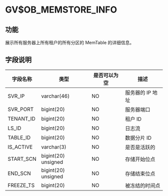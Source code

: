 # GV$OB_MEMSTORE_INFO
## 功能
展示所有服务器上所有租户的所有分区的 MemTable 的详细信息。
## 字段说明
| **字段名称** | **类型** | **是否可以为空** | **描述** |
| --- | --- | --- | --- |
| SVR_IP | varchar(46) | NO | 服务器的 IP 地址 |
| SVR_PORT | bigint(20) | NO | 服务器端口 |
| TENANT_ID | bigint(20) | NO | 租户 ID |
| LS_ID | bigint(20) | NO | 日志流 |
| TABLE_ID | bigint(20) | NO | 数据分片 ID |
| IS_ACTIVE | varchar(3) | NO | 是否是活跃的 |
| START_SCN | bigint(20) unsigned | NO | 存储开始位点 |
| END_SCN | bigint(20) unsigned | NO | 存储结束位点 |
| FREEZE_TS | bigint(20) | NO | 被冻结的时间点 |
